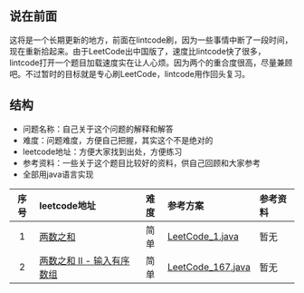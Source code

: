 ## 说在前面
这将是一个长期更新的地方，前面在lintcode刷，因为一些事情中断了一段时间，现在重新拾起来。由于LeetCode出中国版了，速度比lintcode快了很多，lintcode打开一个题目加载速度实在让人心烦。因为两个的重合度很高，尽量兼顾吧。不过暂时的目标就是专心刷LeetCode，lintcode用作回头复习。

## 结构
- 问题名称：自己关于这个问题的解释和解答
- 难度：问题难度，方便自己把握，其实这个不是绝对的
- leetcode地址：方便大家找到出处，方便练习
- 参考资料：一些关于这个题目比较好的资料，供自己回顾和大家参考
- 全部用java语言实现

|     序号     |  leetcode地址 |   难度  | 参考方案   |  参考资料  |
|:-----------:|:--------------|:------:|:---------|:-------------|
|1|[两数之和](https://leetcode-cn.com/problems/two-sum/description/)|简单|[LeetCode_1.java](https://github.com/weiyanjie/leetcode/blob/master/src/leetcode/LeetCode_1.java)|暂无|
|2|[两数之和 II - 输入有序数组](https://leetcode-cn.com/problems/two-sum-ii-input-array-is-sorted/description/)|简单|[LeetCode_167.java](https://github.com/weiyanjie/leetcode/blob/master/src/leetcode/LeetCode_167.java)|暂无|
